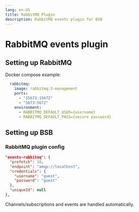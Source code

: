```yaml
---
lang: en-US
title: RabbitMQ Plugin
description: RabbitMQ events plugin for BSB
---
```


# RabbitMQ events plugin

## Setting up RabbitMQ

Docker compose example:  

```yaml
  rabbitmq:
    image: rabbitmq:3-management
    ports:
      - "15673:15672"
      - "5673:5672"
    environment:
      - RABBITMQ_DEFAULT_USER={username}
      - RABBITMQ_DEFAULT_PASS={secure password}
```

## Setting up BSB

### RabbitMQ plugin config  

```json
"events-rabbitmq": {
  "prefetch": 10,
  "endpoint": "amqp://localhost",
  "credentials": {
    "username": "guest",
    "password": "guest"
  },
  "uniqueId": null
},
```

Channels/subscriptions and events are handled automatically.  

